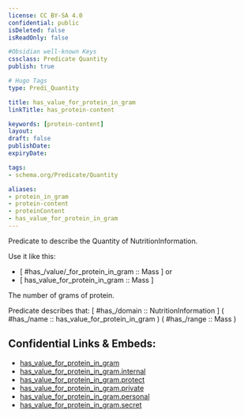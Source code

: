 ```yaml
---
license: CC BY-SA 4.0
confidential: public
isDeleted: false
isReadOnly: false

#Obsidian well-known Keys
cssclass: Predicate Quantity
publish: true

# Hugo Tags
type: Predi_Quantity

title: has_value_for_protein_in_gram
linkTitle: has_protein-content

keywords: [protein-content]
layout: 
draft: false
publishDate:
expiryDate: 

tags:
- schema.org/Predicate/Quantity

aliases:
- protein_in_gram
- protein-content
- proteinContent
- has_value_for_protein_in_gram
---
```


Predicate to describe the Quantity of NutritionInformation.

Use it like this: 
- [ #has_/value/_for_protein_in_gram :: Mass ] or 
- [ has_value_for_protein_in_gram :: Mass ] 

The number of grams of protein.

Predicate describes that: 
[ #has_/domain  :: NutritionInformation ]
( #has_/name :: has_value_for_protein_in_gram )
( #has_/range :: Mass )



## Confidential Links & Embeds: 
- [has_value_for_protein_in_gram](../../../../_public/schema.org/Predicate/Quantities/has_value_for_protein_in_gram.md) 
- [has_value_for_protein_in_gram.internal](../../../../_internal/schema.org/Predicate/Quantities/has_value_for_protein_in_gram.internal.md) 
- [has_value_for_protein_in_gram.protect](../../../../_protect/schema.org/Predicate/Quantities/has_value_for_protein_in_gram.protect.md) 
- [has_value_for_protein_in_gram.private](../../../../_private/schema.org/Predicate/Quantities/has_value_for_protein_in_gram.private.md) 
- [has_value_for_protein_in_gram.personal](../../../../_personal/schema.org/Predicate/Quantities/has_value_for_protein_in_gram.personal.md) 
- [has_value_for_protein_in_gram.secret](../../../../_secret/schema.org/Predicate/Quantities/has_value_for_protein_in_gram.secret.md) 
